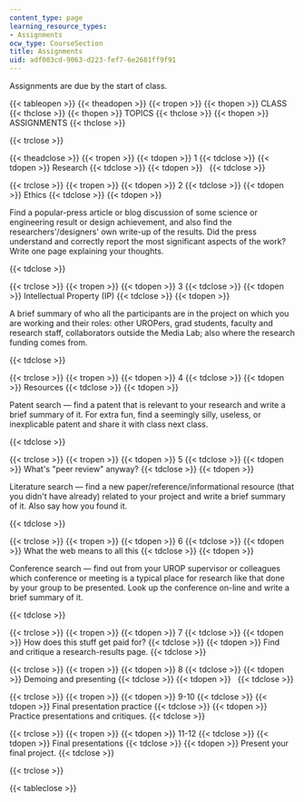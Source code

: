 ```yaml
---
content_type: page
learning_resource_types:
- Assignments
ocw_type: CourseSection
title: Assignments
uid: adf003cd-9063-d223-fef7-6e2681ff9f91
---
```


Assignments are due by the start of class.

{{< tableopen >}}
{{< theadopen >}}
{{< tropen >}}
{{< thopen >}}
CLASS
{{< thclose >}}
{{< thopen >}}
TOPICS
{{< thclose >}}
{{< thopen >}}
ASSIGNMENTS
{{< thclose >}}

{{< trclose >}}

{{< theadclose >}}
{{< tropen >}}
{{< tdopen >}}
1
{{< tdclose >}}
{{< tdopen >}}
Research
{{< tdclose >}}
{{< tdopen >}}
 
{{< tdclose >}}

{{< trclose >}}
{{< tropen >}}
{{< tdopen >}}
2
{{< tdclose >}}
{{< tdopen >}}
Ethics
{{< tdclose >}}
{{< tdopen >}}


Find a popular-press article or blog discussion of some science or engineering result or design achievement, and also find the researchers'/designers' own write-up of the results. Did the press understand and correctly report the most significant aspects of the work? Write one page explaining your thoughts.


{{< tdclose >}}

{{< trclose >}}
{{< tropen >}}
{{< tdopen >}}
3
{{< tdclose >}}
{{< tdopen >}}
Intellectual Property (IP)
{{< tdclose >}}
{{< tdopen >}}


A brief summary of who all the participants are in the project on which you are working and their roles: other UROPers, grad students, faculty and research staff, collaborators outside the Media Lab; also where the research funding comes from.


{{< tdclose >}}

{{< trclose >}}
{{< tropen >}}
{{< tdopen >}}
4
{{< tdclose >}}
{{< tdopen >}}
Resources
{{< tdclose >}}
{{< tdopen >}}


Patent search — find a patent that is relevant to your research and write a brief summary of it. For extra fun, find a seemingly silly, useless, or inexplicable patent and share it with class next class.


{{< tdclose >}}

{{< trclose >}}
{{< tropen >}}
{{< tdopen >}}
5
{{< tdclose >}}
{{< tdopen >}}
What's "peer review" anyway?
{{< tdclose >}}
{{< tdopen >}}


Literature search — find a new paper/reference/informational resource (that you didn't have already) related to your project and write a brief summary of it. Also say how you found it.


{{< tdclose >}}

{{< trclose >}}
{{< tropen >}}
{{< tdopen >}}
6
{{< tdclose >}}
{{< tdopen >}}
What the web means to all this
{{< tdclose >}}
{{< tdopen >}}


Conference search — find out from your UROP supervisor or colleagues which conference or meeting is a typical place for research like that done by your group to be presented. Look up the conference on-line and write a brief summary of it.


{{< tdclose >}}

{{< trclose >}}
{{< tropen >}}
{{< tdopen >}}
7
{{< tdclose >}}
{{< tdopen >}}
How does this stuff get paid for?
{{< tdclose >}}
{{< tdopen >}}
Find and critique a research-results page.
{{< tdclose >}}

{{< trclose >}}
{{< tropen >}}
{{< tdopen >}}
8
{{< tdclose >}}
{{< tdopen >}}
Demoing and presenting
{{< tdclose >}}
{{< tdopen >}}
 
{{< tdclose >}}

{{< trclose >}}
{{< tropen >}}
{{< tdopen >}}
9-10
{{< tdclose >}}
{{< tdopen >}}
Final presentation practice
{{< tdclose >}}
{{< tdopen >}}
Practice presentations and critiques.
{{< tdclose >}}

{{< trclose >}}
{{< tropen >}}
{{< tdopen >}}
11-12
{{< tdclose >}}
{{< tdopen >}}
Final presentations
{{< tdclose >}}
{{< tdopen >}}
Present your final project.
{{< tdclose >}}

{{< trclose >}}

{{< tableclose >}}